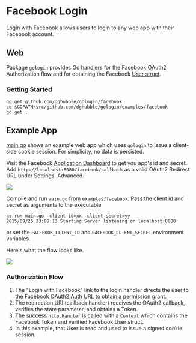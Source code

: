 
# Facebook Login

Login with Facebook allows users to login to any web app with their Facebook account.

## Web

Package `gologin` provides Go handlers for the Facebook OAuth2 Authorization flow and for obtaining the Facebook [User struct](https://github.com/dghubble/gologin/blob/master/facebook/verify.go).

### Getting Started

    go get github.com/dghubble/gologin/facebook
    cd $GOPATH/src/github.com/dghubble/gologin/examples/facebook
    go get .

## Example App

[main.go](main.go) shows an example web app which uses `gologin` to issue a client-side cookie session. For simplicity, no data is persisted.

Visit the Facebook [Application Dashboard](https://developers.facebook.com/apps) to get you app's id and secret. Add `http://localhost:8080/facebook/callback` as a valid OAuth2 Redirect URL under Settings, Advanced.

<img src="https://storage.googleapis.com/dghubble/facebook-valid-callback.png">

Compile and run `main.go` from `examples/facebook`. Pass the client id and secret as arguments to the executable

    go run main.go -client-id=xx -client-secret=yy
    2015/09/25 23:09:13 Starting Server listening on localhost:8080

or set the `FACEBOOK_CLIENT_ID` and `FACEBOOK_CLIENT_SECRET` environment variables.

Here's what the flow looks like.

<img src="https://storage.googleapis.com/dghubble/facebook-web-login.gif">

### Authorization Flow

1. The "Login with Facebook" link to the login handler directs the user to the Facebook OAuth2 Auth URL to obtain a permission grant.
2. The redirection URI (callback handler) receives the OAuth2 callback, verifies the state parameter, and obtains a Token.
3. The success `http.Handler` is called with a `Context` which contains the Facebook Token and verified Facebook User struct.
4. In this example, that User is read and used to issue a signed cookie session.

